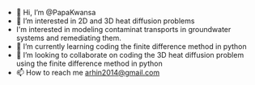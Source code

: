 - 👋 Hi, I’m @PapaKwansa
- 👀 I’m interested in 2D and 3D heat diffusion problems
- I'm interested in modeling contaminat transports in groundwater systems and remediating them.
- 🌱 I’m currently learning coding the finite difference method in python
- 💞️ I’m looking to collaborate on coding the 3D heat diffusion problem using the finite difference method in python
- 📫 How to reach me arhin2014@gmail.com

<!---
PapaKwansa/PapaKwansa is a ✨ special ✨ repository because its `README.md` (this file) appears on your GitHub profile.
You can click the Preview link to take a look at your changes.
--->
